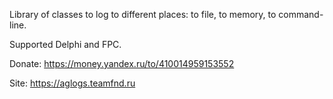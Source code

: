 Library of classes to log to different places: to file, to memory, to command-line.

Supported Delphi and FPC.

Donate: https://money.yandex.ru/to/410014959153552

Site: https://aglogs.teamfnd.ru